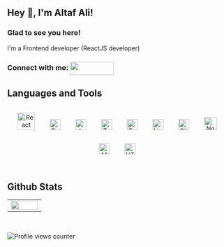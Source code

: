 ## Hey 👋, I'm Altaf Ali!  
  
### Glad to see you here!  
I'm a Frontend developer (ReactJS developer) 
<br/>  

<h3 align="left">Connect with me: <a href="https://linkedin.com/in/altaf-ali-24a18b220" target="blank"><img align="center" src="https://camo.githubusercontent.com/05a93bdb893b4febd59cb728f7284c9f3cd50528eca63bdc6d57627fe244ca5e/68747470733a2f2f696d672e736869656c64732e696f2f62616467652f6c696e6b6564696e2d2532333145373742352e7376673f267374796c653d666f722d7468652d6261646765266c6f676f3d6c696e6b6564696e266c6f676f436f6c6f723d7768697465" height="30" width="100" /></a></h3>

## Languages and Tools  
<div align="center">  
<img style="margin: 15px" src="https://profilinator.rishav.dev/skills-assets/react-original-wordmark.svg" alt="React" height="40" />  
<img style="margin: 15px" src="https://profilinator.rishav.dev/skills-assets/bootstrap-plain.svg" alt="Bootstrap" height="25" />  
<img style="margin: 15px" src="https://profilinator.rishav.dev/skills-assets/javascript-original.svg" alt="JavaScript" height="25" />  
<img style="margin: 15px" src="https://profilinator.rishav.dev/skills-assets/typescript-original.svg" alt="TypeScript" height="25" />  
<img style="margin: 15px" src="https://profilinator.rishav.dev/skills-assets/express-original-wordmark.svg" alt="Express.js" height="25" />  
<img style="margin: 15px" src="https://profilinator.rishav.dev/skills-assets/linux-original.svg" alt="Linux" height="25" />  
<img style="margin: 15px" src="https://profilinator.rishav.dev/skills-assets/git-scm-icon.svg" alt="Git" height="25" />  
<img style="margin: 15px" src="https://profilinator.rishav.dev/skills-assets/nodejs-original-wordmark.svg" alt="Node.js" height="30" />  
<img style="margin: 15px" src="https://profilinator.rishav.dev/skills-assets/mongodb-original-wordmark.svg" alt="MongoDB" height="25" />  
<img style="margin: 15px" src="https://profilinator.rishav.dev/skills-assets/html5-original-wordmark.svg" alt="HTML5" height="25" />  
</div>  

<br/>  

## Github Stats  
<table><tr><td valign="top" width="50%">

<img src="https://github-readme-stats.vercel.app/api/top-langs/?username=altaftech&hide_border=true&layout=compact" align="left" style="width: 100%" />

</td></tr></table>  

<br/>  

![Profile views counter](https://komarev.com/ghpvc/?username=altaftech&&style=flat-square)  

<br />


